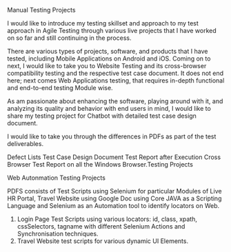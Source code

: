 Manual Testing Projects

I would like to introduce my testing skillset and approach to my test approach in Agile Testing through various live projects that I have worked on so far and still continuing in the process.

There are various types of projects, software, and products that I have tested, including Mobile Applications on Android and iOS. Coming on to next, I would like to take you to Website Testing and its cross-browser compatibility testing and the respective test case document. It does not end here; next comes Web Applications testing, that requires in-depth functional and end-to-end testing Module wise.

As am passionate about enhancing the software, playing around with it, and analyzing its quality and behavior with end users in mind, I would like to share my testing project for Chatbot with detailed test case design document.

I would like to take you through the differences in PDFs as part of the test deliverables.

Defect Lists
Test Case Design Document
Test Report after Execution
Cross Browser Test Report on all the Windows Browser.Testing Projects

Web Autonmation Testing Projects

PDFS consists of Test Scripts using Selenium for particular Modules of Live HR Portal, Travel Website using Google Doc using Core JAVA as a Scripting Language and Selenium as an Automation tool to identify 
locators on Web.

1. Login Page Test Scripts using various locators: id, class, xpath, cssSelectors, tagname with different Selenium Actions and Synchronisation techniques.
2. Travel Website test scripts for various dynamic UI Elements.
